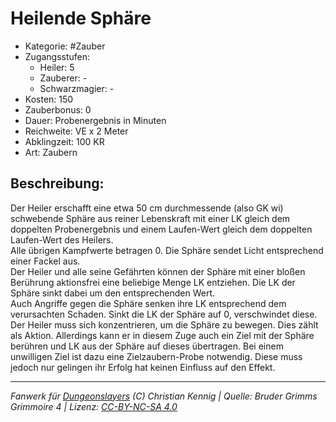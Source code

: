 # Heilende Sphäre  
- Kategorie: #Zauber  
- Zugangsstufen:  
  - Heiler: 5  
  - Zauberer: -  
  - Schwarzmagier: -  
- Kosten: 150  
- Zauberbonus: 0  
- Dauer: Probenergebnis in Minuten  
- Reichweite: VE x 2 Meter  
- Abklingzeit: 100 KR  
- Art: Zaubern     

## Beschreibung:
Der Heiler erschafft eine etwa 50 cm durchmessende (also GK wi) schwebende Sphäre aus reiner Lebenskraft mit einer LK gleich dem doppelten Probenergebnis und einem Laufen-Wert gleich dem doppelten Laufen-Wert des Heilers.<br>Alle übrigen Kampfwerte betragen 0. Die Sphäre sendet Licht entsprechend einer Fackel aus.<br>Der Heiler und alle seine Gefährten können der Sphäre mit einer bloßen Berührung aktionsfrei eine beliebige Menge LK entziehen. Die LK der Sphäre sinkt dabei um den entsprechenden Wert.<br>Auch Angriffe gegen die Sphäre senken ihre LK entsprechend dem verursachten Schaden. Sinkt die LK der Sphäre auf 0, verschwindet diese.<br>Der Heiler muss sich konzentrieren, um die Sphäre zu bewegen. Dies zählt als Aktion. Allerdings kann er in diesem Zuge auch ein Ziel mit der Sphäre berühren und LK aus der Sphäre auf dieses übertragen. Bei einem unwilligen Ziel ist dazu eine Zielzaubern-Probe notwendig. Diese muss jedoch nur gelingen ihr Erfolg hat keinen Einfluss auf den Effekt.


___
*Fanwerk für [Dungeonslayers](https://www.dungeonslayers.net/) (C) Christian Kennig | Quelle: Bruder Grimms Grimmoire 4 | Lizenz: [CC-BY-NC-SA 4.0](https://creativecommons.org/licenses/by-nc-sa/4.0/deed.de)*